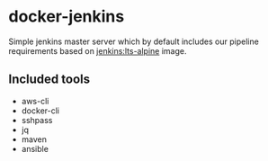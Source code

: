 # docker-jenkins
Simple jenkins master server which by default includes our pipeline requirements based on [jenkins:lts-alpine](https://hub.docker.com/r/jenkins/jenkins/tags) image.

## Included tools

* aws-cli
* docker-cli
* sshpass
* jq
* maven
* ansible

